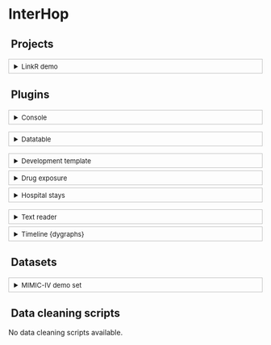 # InterHop

<span id='generated_code_start'></span>

## <i class='fa fa-file-alt' style='color: steelblue; margin-right: 5px;'></i> Projects

<details style = 'border: solid 1px #c0c0c0; padding: 5px 10px; margin: 5px 0;'>
<summary><span style = 'font-size:13px;'>LinkR demo</summary>
</details>

## <i class='fa fa-terminal' style='color: steelblue; margin-right: 5px;'></i> Plugins

<details style = 'border: solid 1px #c0c0c0; padding: 5px 10px; margin: 5px 0;'>
<summary><span style = 'font-size:13px;'>Console</summary>

NA</details>

<details style = 'border: solid 1px #c0c0c0; padding: 5px 10px; margin: 5px 0;'>
<summary><span style = 'font-size:13px;'>Datatable</summary>

NA</details>

<details style = 'border: solid 1px #c0c0c0; padding: 5px 10px; margin: 5px 0;'>
<summary><span style = 'font-size:13px;'>Development template</summary>
</details>

<details style = 'border: solid 1px #c0c0c0; padding: 5px 10px; margin: 5px 0;'>
<summary><span style = 'font-size:13px;'>Drug exposure</summary>

# 1) Introduction

The "Drug exposure" plugin allows you to display **medication administration data** in the form of a **timeline**.

<table align="center"><tr><td>
    <img 
        src="https://framagit.org/interhop/linkr/LinkR-content/-/raw/main/img/plugins/drug_exposure/en_figure.gif"
        alt="Dygraphs timeline",
        width="750",
        style="border: solid 1px #ccc; padding: 5px;"
    />
</td></tr></table>

# 2) Features

## Figure settings

<table align="center"><tr><td>
    <img 
        src="https://framagit.org/interhop/linkr/LinkR-content/-/raw/main/img/plugins/drug_exposure/en_figure_settings.png"
        alt="Figure settings",
        width="400",
        style="border: solid 1px #ccc; padding: 5px;"
    />
</td></tr></table>

Here are the parameters you can adjust:

- **Data to display**: choose whether you want to display patient data or stay data

- **Concepts to display**:
    - *All concepts*: if you want to display all medications received by the patient during the period
    - *Concept classes*: if you want to display only one class of concepts. In this case, a dropdown menu allows you to choose which class(es) to display.
    - *Selected concepts*: if you want to display only certain medications, which you will choose from the concepts dropdown menu

- **Synchronize timelines**: several plugins work with a timeline (the scroll bar below the timeline where you can choose the period to display).
This feature allows you to synchronize the timelines of several widgets on the same tab.

## Code

<table align="center"><tr><td>
    <img 
        src="https://framagit.org/interhop/linkr/LinkR-content/-/raw/main/img/plugins/drug_exposure/figure_and_code.png"
        alt="Figure and code",
        width="750",
        style="border: solid 1px #ccc; padding: 5px;"
    />
</td></tr></table>

As with **all plugins** on LinkR, the **low-code** interface allows you to generate code from the graphical interface.

To do this, go to the "Figure settings" tab, and once you have chosen your parameters, click on "Display figure".

This will:

- **generate the code** corresponding to the chosen parameters
- then **execute the code** and display the figure corresponding to the code

You can then **modify the code** directly and save it.

If you click on "Run code" from the tab with the code editor, it will display the figure corresponding to the code.

However, if you are on the tab corresponding to the figure settings, it will erase the current code and replace it
with the code corresponding to the current parameters.

## Save files

<table align="center"><tr><td>
    <img 
        src="https://framagit.org/interhop/linkr/LinkR-content/-/raw/main/img/plugins/drug_exposure/en_settings_files.png"
        alt="Settings files",
        width="280",
        style="border: solid 1px #ccc; padding: 5px;"
    />
</td></tr></table>

You can **save** the figure parameters and code from the save files management page.

To do this, click on the name of the selected file at the top of the widget ("Save File 1" in the screenshot above).
You can then **add** or **delete** save files.

Then return to the "Figure settings" or "Code" tabs and save your parameters and code.

## General settings

<table align="center"><tr><td>
    <img 
        src="https://framagit.org/interhop/linkr/LinkR-content/-/raw/main/img/plugins/drug_exposure/en_general_settings.png"
        alt="General settings",
        width="260",
        style="border: solid 1px #ccc; padding: 5px;"
    />
</td></tr></table>

The general settings are divided into:

- **Display Settings**

    - **Show save file**: show or hide the name of the selected save file
    - **Figure and settings/editor side by side**: do you want the figure to appear side by side
    with the figure settings or the figure code? This avoids going back and forth between
    the different tabs during the widget configuration phase.

- **Code Execution**

    - **Run code when loading a save file**: this allows the code to be executed when
    the selected save file changes, which is useful when loading a project:
    this allows all widgets with this option to be loaded
    - **Run code when data is updated**: for this widget, this means that
    the data is updated when you change patient or visit, depending on the value of the 
    "Data to display" parameter</details>

<details style = 'border: solid 1px #c0c0c0; padding: 5px 10px; margin: 5px 0;'>
<summary><span style = 'font-size:13px;'>Hospital stays</summary>

NA</details>

<details style = 'border: solid 1px #c0c0c0; padding: 5px 10px; margin: 5px 0;'>
<summary><span style = 'font-size:13px;'>Text reader</summary>
</details>

<details style = 'border: solid 1px #c0c0c0; padding: 5px 10px; margin: 5px 0;'>
<summary><span style = 'font-size:13px;'>Timeline {dygraphs}</summary>

# 1) Introduction

The "Timeline {dygraphs}" plugin allows you to display **continuous data** in the form of a **timeline**,
such as **vital signs** or **laboratory data**.

<table align="center"><tr><td>
    <img 
        src="https://framagit.org/interhop/linkr/LinkR-content/-/raw/main/img/plugins/timeline_dygraphs/figure.gif"
        alt="Dygraphs timeline",
        width="750",
        style="border: solid 1px #ccc; padding: 5px;"
    />
</td></tr></table>

# 2) Features

## Figure settings

<table align="center"><tr><td>
    <img 
        src="https://framagit.org/interhop/linkr/LinkR-content/-/raw/main/img/plugins/timeline_dygraphs/en_figure_settings.png"
        alt="Figure settings",
        width="250",
        style="border: solid 1px #ccc; padding: 5px;"
    />
</td></tr></table>

Here are the parameters you can adjust:

- **Data to display**: choose whether you want to display patient data or visit data

- **Concepts**: which concepts do you want to see on the figure?
This list includes the concepts you selected when creating the widget.

- **Synchronize timelines**: several plugins work with a timeline
(the scroll bar below the timeline where you can choose the period to display).
This feature allows you to synchronize the timelines of several widgets on the same tab.

## Code

<table align="center"><tr><td>
    <img 
        src="https://framagit.org/interhop/linkr/LinkR-content/-/raw/main/img/plugins/timeline_dygraphs/figure_and_code.png"
        alt="Figure and code",
        width="750",
        style="border: solid 1px #ccc; padding: 5px;"
    />
</td></tr></table>

As with **all plugins** on LinkR, the **low-code** interface allows you to generate code from the graphical interface.

To do this, go to the "Figure settings" tab, and once you have chosen your parameters, click on "Display figure".

This will:

- **generate the code** corresponding to the chosen parameters
- then **execute the code** and display the figure corresponding to the code

You can then **modify the code** directly and save it.

If you click on "Run code" from the tab with the code editor, it will display the figure corresponding to the code.

However, if you are on the tab corresponding to the figure settings, it will erase the current code and replace it
with the code corresponding to the current parameters.

## Save files

<table align="center"><tr><td>
    <img 
        src="https://framagit.org/interhop/linkr/LinkR-content/-/raw/main/img/plugins/timeline_dygraphs/en_settings_files.png"
        alt="Settings files",
        width="280",
        style="border: solid 1px #ccc; padding: 5px;"
    />
</td></tr></table>

You can **save** the figure parameters and code from the save files management page.

To do this, click on the name of the selected file at the top of the widget ("Save File 1" in the screenshot above).
You can then **add** or **delete** save files.

Then return to the "Figure settings" or "Code" tabs and save your parameters and code.

## General settings

<table align="center"><tr><td>
    <img 
        src="https://framagit.org/interhop/linkr/LinkR-content/-/raw/main/img/plugins/timeline_dygraphs/en_general_settings.png"
        alt="General settings",
        width="280",
        style="border: solid 1px #ccc; padding: 5px;"
    />
</td></tr></table>

The general settings are divided into:

- **Display Settings**

    - **Show save file**: show or hide the name of the selected save file
    - **Figure and settings/editor side by side**: do you want the figure to appear side by side
    with the figure settings or the figure code? This avoids going back and forth between
    the different tabs during the widget configuration phase.

- **Code Execution**

    - **Run code when loading a save file**: this allows the code to be executed when
    the selected save file changes, which is useful when loading a project:
    this allows all widgets with this option to be loaded
    - **Run code when data is updated**: for this widget, this means that
    the data is updated when you change patient or visit, depending on the value of the 
    "Data to display" parameter</details>

## <i class='fa fa-database' style='color: steelblue; margin-right: 5px;'></i> Datasets

<details style = 'border: solid 1px #c0c0c0; padding: 5px 10px; margin: 5px 0;'>
<summary><span style = 'font-size:13px;'>MIMIC-IV demo set</summary>

The <a href="https://mimic.mit.edu/" target="_blank">MIMIC</a> database, or Medical Information Mart for Intensive Care, is a North American database containing data from over <strong>50,000 patients</strong> admitted to intensive care units. It is one of the most widely used critical care databases due to its free access.

Despite its imperfect data quality, it provides a solid foundation for <strong>learning to handle</strong> data from <strong>health data warehouses</strong> (HDW).

The database exists in several versions, with the most recent being MIMIC-IV.

### Test Data (Public Access)

The MIMIC database includes <strong>test datasets</strong> for versions III and IV, containing anonymized data from 100 patients, which are publicly accessible.

You can download the data here:

- <a href="https://physionet.org/content/mimiciii-demo/1.4/" target="_blank">MIMIC-III Test</a>: data with the <a href="https://mimic.mit.edu/docs/iii/tables/" target="_blank">MIMIC data schema</a>
- <a href="https://physionet.org/content/mimic-iv-demo-omop/0.9/" target="_blank">MIMIC-IV OMOP Test</a>: data with the <a href="https://ohdsi.github.io/CommonDataModel/cdm54.html" target="_blank">OMOP data schema</a>

### Full Data Access

To access the <strong>complete datasets</strong>, certain steps need to be completed.

Visit the <a href="https://physionet.org/content/mimiciii/1.4/" target="_blank">MIMIC-III database page</a>.

At the bottom of the page, you’ll see this alert:

<div style="background-color: #FBE1DE; padding: 10px; border-radius: 10px;" role="alert">
  This is a restricted-access resource. To access the files, you must fulfill all of the following requirements:
  <ul>
    <li>be a <a href="https://physionet.org/login/?next=/settings/credentialing/" target="_blank">credentialed user</a></li>
    <li>complete required training:</li>
        <ul>
            <li><a href="https://physionet.org/login/?next=/content/mimiciii/view-required-training/1.4/#1" target="_blank">CITI Data or Specimens Only Research</a></li>
            You may submit your training <a href="https://physionet.org/login/?next=/settings/training/" target="_blank">here</a>.
        </ul>
            <li>
            <a href="https://physionet.org/login/?next=/sign-dua/mimiciii/1.4/" target="_blank">sign the data use agreement</a> for the project
            </li>
  </ul>
</div>

You will need to start by registering on the <a href="https://physionet.org/register/" target="_blank">physionet.org</a> website.

Then, you must submit an <a href="https://physionet.org/settings/credentialing/" target="_blank">access request</a> to Physionet, providing some information and the contact details of a supervisor or colleague, who will receive an email.

Next, you must complete the CITI Course, a required training to access data hosted on Physionet. The steps are <a href="https://physionet.org/about/citi-course/" target="_blank">detailed here</a>.

Once the CITI Course is completed, you can <strong>download the certificate</strong> and <a href="https://physionet.org/settings/training/" target="_blank">upload it here</a> for validation by the Physionet team.

The final step is to sign the <a href="https://physionet.org/login/?next=/sign-dua/mimiciii/1.4/" target="_blank">data use agreement</a>.
</details>

## <i class='fa fa-code' style='color: steelblue; margin-right: 5px;'></i> Data cleaning scripts

No data cleaning scripts available.

<span id='generated_code_end'></span>

